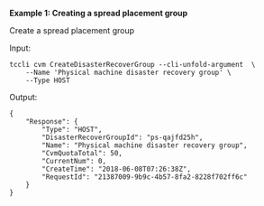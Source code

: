 **Example 1: Creating a spread placement group**

Create a spread placement group

Input: 

```
tccli cvm CreateDisasterRecoverGroup --cli-unfold-argument  \
    --Name 'Physical machine disaster recovery group' \
    --Type HOST
```

Output: 
```
{
    "Response": {
        "Type": "HOST",
        "DisasterRecoverGroupId": "ps-qajfd25h",
        "Name": "Physical machine disaster recovery group",
        "CvmQuotaTotal": 50,
        "CurrentNum": 0,
        "CreateTime": "2018-06-08T07:26:38Z",
        "RequestId": "21387009-9b9c-4b57-8fa2-8228f702ff6c"
    }
}
```

